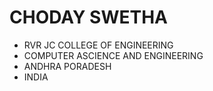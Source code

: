 # CHODAY SWETHA

- RVR JC COLLEGE OF ENGINEERING 
- COMPUTER ASCIENCE AND ENGINEERING 
- ANDHRA PORADESH
- INDIA
